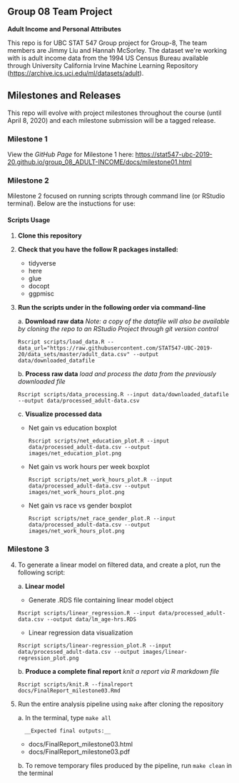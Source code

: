 ## Group 08 Team Project

__Adult Income and Personal Attributes__

This repo is for UBC STAT 547 Group project for Group-8, The team members are Jimmy Liu and Hannah McSorley. 
The dataset we're working with is adult income data from the 1994 US Census Bureau available through University California Irvine Machine Learning Repository (https://archive.ics.uci.edu/ml/datasets/adult).

## Milestones and Releases
This repo will evolve with project milestones throughout the course (until April 8, 2020) and each milestone submission will be a tagged release.

### Milestone 1
View the _GitHub Page_ for Milestone 1 here:  https://stat547-ubc-2019-20.github.io/group_08_ADULT-INCOME/docs/milestone01.html

### Milestone 2
Milestone 2 focused on running scripts through command line (or RStudio terminal). Below are the instuctions for use:

#### Scripts Usage

1. __Clone this repository__

2. __Check that you have the follow R packages installed:__
   * tidyverse
   * here
   * glue
   * docopt
   * ggpmisc

3. __Run the scripts under in the following order via command-line__

   a. __Download raw data__ 
   _Note: a copy of the datafile will also be available by cloning the repo to an RStudio Project through git version control_
      ```
      Rscript scripts/load_data.R --data_url="https://raw.githubusercontent.com/STAT547-UBC-2019-20/data_sets/master/adult_data.csv" --output data/downloaded_datafile
      ```
   b. __Process raw data__
   _load and process the data from the previously downloaded file_
      ```
      Rscript scripts/data_processing.R --input data/downloaded_datafile --output data/processed_adult-data.csv
      ```

   c. __Visualize processed data__
      * Net gain vs education boxplot
        ```
        Rscript scripts/net_education_plot.R --input data/processed_adult-data.csv --output images/net_education_plot.png
        ```
      * Net gain vs work hours per week boxplot
        ```
        Rscript scripts/net_work_hours_plot.R --input data/processed_adult-data.csv --output images/net_work_hours_plot.png
        ```
      * Net gain vs race vs gender boxplot
        ```
        Rscript scripts/net_race_gender_plot.R --input data/processed_adult-data.csv --output images/net_work_hours_plot.png
        ```
        
### Milestone 3

4. To generate a linear model on filtered data, and create a plot, run the following script:

   a. __Linear model__
      * Generate .RDS file containing linear model object
      ```
      Rscript scripts/linear_regression.R --input data/processed_adult-data.csv --output data/lm_age-hrs.RDS
      ```
      * Linear regression data visualization
      ```
      Rscript scripts/linear-regression_plot.R --input data/processed_adult-data.csv --output images/linear-regression_plot.png
      ```
   
   b. __Produce a complete final report__ _knit a report via R markdown file_
      ```
      Rscript scripts/knit.R --finalreport docs/FinalReport_milestone03.Rmd
      ```

5. Run the entire analysis pipeline using `make` after cloning the repository

   a. In the terminal, type `make all`
      
         __Expected final outputs:__
      * docs/FinalReport_milestone03.html
      * docs/FinalReport_milestone03.pdf
   
   b. To remove temporary files produced by the pipeline, run `make clean` in the terminal